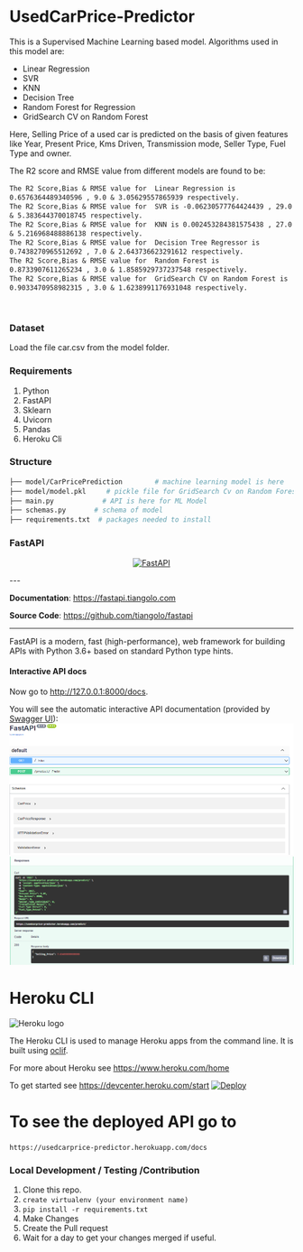 # UsedCarPrice-Predictor


This is a Supervised Machine Learning based model. Algorithms used in this model are:
* Linear Regression
* SVR
* KNN 
* Decision Tree
* Random Forest for Regression
* GridSearch CV on Random Forest

 Here, Selling Price of a used car is predicted on the basis of given features like Year, Present Price, Kms Driven, Transmission mode, Seller Type, Fuel Type and owner.
 
 The R2 score and RMSE value from different models are found to be:
```
The R2 Score,Bias & RMSE value for  Linear Regression is 0.6576364489340596 , 9.0 & 3.05629557865939 respectively.
The R2 Score,Bias & RMSE value for  SVR is -0.06230577764424439 , 29.0 & 5.383644370018745 respectively.
The R2 Score,Bias & RMSE value for  KNN is 0.002453284381575438 , 27.0 & 5.216968488886138 respectively.
The R2 Score,Bias & RMSE value for  Decision Tree Regressor is 0.7438270965512692 , 7.0 & 2.643736623291612 respectively.
The R2 Score,Bias & RMSE value for  Random Forest is 0.8733907611265234 , 3.0 & 1.8585929737237548 respectively.
The R2 Score,Bias & RMSE value for  GridSearch CV on Random Forest is 0.9033470958982315 , 3.0 & 1.6238991176931048 respectively.
```
<br>


### Dataset 
Load the file car.csv from the model folder.


### Requirements

1. Python <br>
2. FastAPI<br>
3. Sklearn<br>
4. Uvicorn<br>
5. Pandas<br>
6. Heroku Cli

### Structure

```sh
├── model/CarPricePrediction        # machine learning model is here
├── model/model.pkl     # pickle file for GridSearch Cv on Random Forest Regressor
├── main.py            # API is here for ML Model
├── schemas.py       # schema of model
├── requirements.txt  # packages needed to install
```

### FastAPI
<p align="center">
  <a href="https://fastapi.tiangolo.com"><img src="https://fastapi.tiangolo.com/img/logo-margin/logo-teal.png" width="200" length="3![fast1](https://user-images.githubusercontent.com/86818157/128482674-5bd02230-c1e3-49da-81cc-14545aa5eff3.PNG)
00" alt="FastAPI"></a>
</p>
---

**Documentation**: <a href="https://fastapi.tiangolo.com" target="_blank">https://fastapi.tiangolo.com</a>

**Source Code**: <a href="https://github.com/tiangolo/fastapi" target="_blank">https://github.com/tiangolo/fastapi</a>

---

FastAPI is a modern, fast (high-performance), web framework for building APIs with Python 3.6+ based on standard Python type hints.



#### Interactive API docs

Now go to <a href="http://127.0.0.1:8000/docs" class="external-link" target="_blank">http://127.0.0.1:8000/docs</a>.

You will see the automatic interactive API documentation (provided by <a href="https://github.com/swagger-api/swagger-ui" class="external-link" target="_blank">Swagger UI</a>):
![Swagger UI](Images/fast1.PNG)
![Swagger UI](Images/fast2.PNG)


Heroku CLI
==========

![Heroku logo](https://d4yt8xl9b7in.cloudfront.net/assets/home/logotype-heroku.png)

The Heroku CLI is used to manage Heroku apps from the command line. It is built using [oclif](https://oclif.io).

For more about Heroku see <https://www.heroku.com/home>

To get started see <https://devcenter.heroku.com/start>
[![Deploy](https://www.herokucdn.com/deploy/button.svg)](https://heroku.com/deploy)

# To see the deployed API go to 
```https://usedcarprice-predictor.herokuapp.com/docs```

### Local Development / Testing /Contribution

1. Clone this repo.
2. `create virtualenv (your environment name)`
3. `pip install -r requirements.txt`
4. Make Changes
5. Create the Pull request
6. Wait for a day to get your changes merged if useful.
